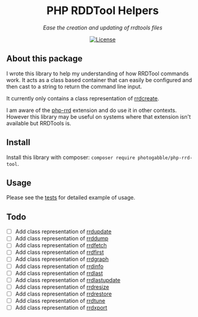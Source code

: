 <h1 align="center">PHP RDDTool Helpers</h1>
<p align="center"><em>Ease the creation and updating of rrdtools files</em></p>

<p align="center">
  <a href="LICENSE"><img src="https://img.shields.io/github/license/photogabble/php-confusable-homoglyphs.svg" alt="License"></a>
</p>

## About this package

I wrote this library to help my understanding of how RRDTool commands work. It acts as a class based container that can easily be configured and then cast to a string to return the command line input.

It currently only contains a class representation of [rrdcreate](https://oss.oetiker.ch/rrdtool/doc/rrdcreate.en.html).

I am aware of the [php-rrd](http://php.net/manual/en/book.rrd.php) extension and do use it in other contexts. However this library may be useful on systems where that extension isn't available but RRDTools is.

## Install

Install this library with composer: `composer require photogabble/php-rrd-tool`.

## Usage

Please see the [tests](https://github.com/photogabble/php-rrd-tool/tree/master/tests) for detailed example of usage.

## Todo

* [ ] Add class representation of [rrdupdate](https://oss.oetiker.ch/rrdtool/doc/rrdupdate.en.html)
* [ ] Add class representation of [rrddump](https://oss.oetiker.ch/rrdtool/doc/rrddump.en.html)
* [ ] Add class representation of [rrdfetch](https://oss.oetiker.ch/rrdtool/doc/rrdfetch.en.html)
* [ ] Add class representation of [rrdfirst](https://oss.oetiker.ch/rrdtool/doc/rrdfirst.en.html)
* [ ] Add class representation of [rrdgraph](https://oss.oetiker.ch/rrdtool/doc/rrdgraph.en.html)
* [ ] Add class representation of [rrdinfo](https://oss.oetiker.ch/rrdtool/doc/rrdinfo.en.html)
* [ ] Add class representation of [rrdlast](https://oss.oetiker.ch/rrdtool/doc/rrdlast.en.html)
* [ ] Add class representation of [rrdlastupdate](https://oss.oetiker.ch/rrdtool/doc/rrdlastupdate.en.html)
* [ ] Add class representation of [rrdresize](https://oss.oetiker.ch/rrdtool/doc/rrdresize.en.html)
* [ ] Add class representation of [rrdrestore](https://oss.oetiker.ch/rrdtool/doc/rrdrestore.en.html)
* [ ] Add class representation of [rrdtune](https://oss.oetiker.ch/rrdtool/doc/rrdtune.en.html)
* [ ] Add class representation of [rrdxport](https://oss.oetiker.ch/rrdtool/doc/rrdxport.en.html)